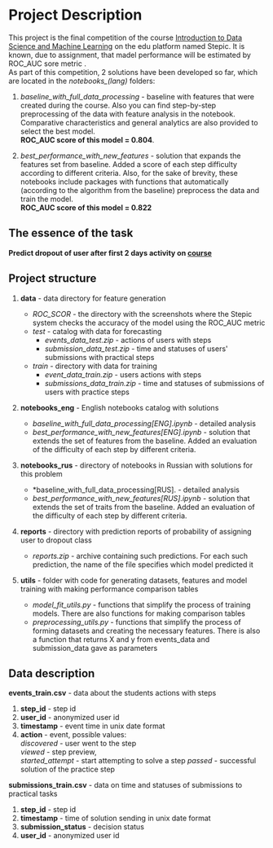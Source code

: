 # Project Description
This project is the final competition of the course [Introduction to Data Science and Machine Learning](https://stepik.org/course/4852) on the edu platform named Stepic.
It is known, due to assignment, that madel performance will be estimated by ROC_AUC sore metric .  
As part of this competition, 2 solutions have been developed so far, which are located in the *notebooks_(lang)* folders:  

1. *baseline_with_full_data_processing* - baseline with features that were created during the course. 
Also you can find step-by-step preprocessing of the data with feature analysis in the notebook. Comparative characteristics and general analytics are also provided to select the best model.  
**ROC_AUC score of this model = 0.804**.    

2. *best_performance_with_new_features* - solution that expands the features set from baseline. Added a score of each step difficulty according to different criteria. 
Also, for the sake of brevity, these notebooks include packages with functions that automatically (according to the algorithm from the baseline) preprocess the data
and train the model.    
**ROC_AUC score of this model = 0.822**

## The essence of the task  
**Predict dropout of user after first 2 days activity on [course](https://stepik.org/course/129/syllabus)**
  
## Project structure  
1. **data** - data directory for feature generation  
    - *ROC_SCOR* - the directory with the screenshots where the Stepic system checks the accuracy of the model using the ROC_AUC metric  
    - *test* - catalog with data for forecasting  
      - *events_data_test.zip* - actions of users with steps  
      - *submission_data_test.zip* - time and statuses of users' submissions with practical steps  
    - *train* - directory with data for training  
      - *event_data_train.zip* - users actions with steps  
      - *submissions_data_train.zip* - time and statuses of submissions of users with practice steps  
      
2. **notebooks_eng** - English notebooks catalog with solutions  
    - *baseline_with_full_data_processing[ENG].ipynb* - detailed analysis  
    - *best_performance_with_new_features[ENG].ipynb* - solution that extends the set of features from the baseline. Added an evaluation of the difficulty of each step by different criteria. 
    
3. **notebooks_rus** - directory of notebooks in Russian with solutions for this problem  
    - *baseline_with_full_data_processing[RUS]. -   detailed analysis
    - *best_performance_with_new_features[RUS].ipynb* - solution that extends the set of traits from the baseline. Added an evaluation of the difficulty of each step by different criteria. 
    
4. **reports** - directory with prediction reports of probability of assigning user to dropout class  
    - *reports.zip* - archive containing such predictions. For each such prediction, the name of the file specifies which model predicted it  

5. **utils** - folder with code for generating datasets, features and model training with making performance comparison tables  
    - *model_fit_utils.py* - functions that simplify the process of training models. There are also functions for making comparison tables  
    - *preprocessing_utils.py* - functions that simplify the process of forming datasets and creating the necessary features.
        There is also a function that returns X and y from  events_data and submission_data gave as parameters  
## Data description  
 **events_train.csv** - data about the students actions with steps

1. **step_id** - step id  
2. **user_id** - anonymized user id  
3. **timestamp** - event time in unix date format  
4. **action** - event, possible values:  
*discovered* - user went to the step  
*viewed* - step preview,  
*started_attempt* - start attempting to solve a step
*passed* - successful solution of the practice step  
  
**submissions_train.csv** - data on time and statuses of submissions to practical tasks

1. **step_id** - step id
2. **timestamp** - time of solution sending in unix date format
3. **submission_status** - decision status
4. **user_id** - anonymized user id
